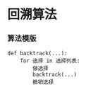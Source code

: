 # 回溯算法

### 算法模版

```text
def backtrack(...):
    for 选择 in 选择列表:
        做选择
        backtrack(...)
        撤销选择
```



